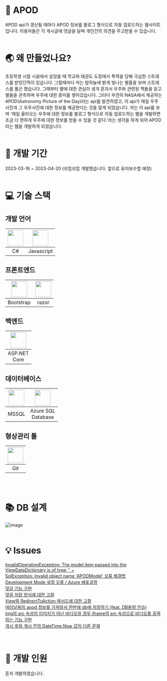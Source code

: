 # 🌌 APOD
APOD api가 갱신될 때마다 APOD 정보를 블로그 형식으로 자동 업로드하는 웹사이트입니다. 이용자들은 각 게시글에 댓글을 달며 개인간의 의견을 주고받을 수 있습니다.
<br />
<br />

# 🌏 왜 만들었나요?
초등학생 시절 시골에서 살았을 때 학교와 태권도 도장에서 폭력을 당해 극심한 스트레스를 받았던적이 있습니다.
그럴때마다 저는 밤하늘에 밝게 빛나는 별들을 보며 스트레스를 풀곤 했습니다.
그때부터 별에 대한 관심이 생겨 혼자서 우주와 관련된 책들을 읽고 별들을 관측하며 우주에 대한 흥미를 쌓아갔습니다.
그러다 우연히 NASA애서 제공하는 APOD(Astronomy Picture of the Day)라는 api를 발견하였고, 이 api가 매일 우주사진과 그 우주사진에 대한 정보를 제공한다는 것을 알게 되었습니다.
저는 이 api를 보며 '매일 올라오는 우주에 대한 정보를 블로그 형식으로 자동 업로드하는 웹을 개발하면 조금 더 편하게 우주에 대한 정보를 얻을 수 있을 것 같다.'라는 생각을 하게 되어 APOD라는 웹을 개발하게 되었습니다.
<br />
<br />

# 📅 개발 기간
2023-03-16 ~ 2023-04-20 (쉬엄쉬엄 개발했습니다. 앞으로 유지보수할 예정)
<br />
<br />

# 💻 기술 스택
## 개발 언어
|<img src="https://user-images.githubusercontent.com/53690235/233387883-f05c0589-3f6e-4e6d-a3e9-ce31ac8deebc.png" width="50" height="50" />|<img src="https://user-images.githubusercontent.com/53690235/233387978-f454625b-6b12-449d-9f78-2efdbf6cf762.png" width="50" height="50" />|
|:---:|:---:|
|C#|Javascript|
## 프론트엔드
|<img src="https://user-images.githubusercontent.com/53690235/233388491-f21ba331-5dd9-41b6-9cf9-1da81ccc0f63.png" width="50" height="50" />|<img src="https://user-images.githubusercontent.com/53690235/233399068-02784351-26df-4724-b3af-b95c7a1a29fb.png" width="50" height="50" />|
|:---:|:---:|
|Bootstrap|razor|
## 백엔드
|<img src="https://user-images.githubusercontent.com/53690235/233393030-60cb263a-3a72-4307-8fd6-a99ffb43523b.png" width="50" height="50" />|
|:---:|
|ASP.NET <br/>Core|
## 데이터베이스
|<img src="https://user-images.githubusercontent.com/53690235/233382541-80335065-eddd-48f0-aef0-78865908f552.png" width="50" height="50" />|<img src="https://user-images.githubusercontent.com/53690235/233384512-ca8bc9ce-9546-4c82-8b5f-ce31d99a7146.png" width="50" height="50" />|
|:---:|:---:|
|MSSQL|Azure SQL <br /> Database|
## 형상관리 툴
|<img src="https://user-images.githubusercontent.com/53690235/233397733-4aebe3b5-2433-43ba-84a2-4aebb7bf0551.png" width="50" height="50" />|
|:---:|
|Git|
<br />
<br />

# 📚 DB 설계
![image](https://user-images.githubusercontent.com/53690235/233400752-4c89945a-0320-47ea-9d45-9fe88caa33e9.png)
<br />
<br />

# 💡 Issues
[InvalidOperationException: The model item passed into the ViewDataDictionary is of type '' ~](https://dong1936.tistory.com/34) <br />
[SqlException: Invalid object name 'APODModel' 오류 해결법](https://dong1936.tistory.com/35) <br />
[Development Mode 설정 오류 / Azure 배포과정](https://dong1936.tistory.com/37) <br />
[댓글 기능 구현](https://dong1936.tistory.com/46) <br />
[댓글 저장 방식에 대한 고찰](https://dong1936.tistory.com/47) <br />
[View와 RedirectToAction 메서드에 대한 고찰](https://dong1936.tistory.com/48) <br />
[여러날짜의 apod 정보를 가져와서 한번에 db에 저장하기 (feat. DB용량 안습)](https://dong1936.tistory.com/49) <br />
[img의 src 속성이 이미지가 아닌 비디오일 경우 iframe의 src 속성으로 비디오를 출력하는 기능 구현](https://dong1936.tistory.com/51) <br />
[게시 후와 게시 전의 DateTime.Now 값이 다른 문제](https://dong1936.tistory.com/52) <br />
<br />
<br />

# 🧑 개발 인원
혼자 개발하였습니다.
